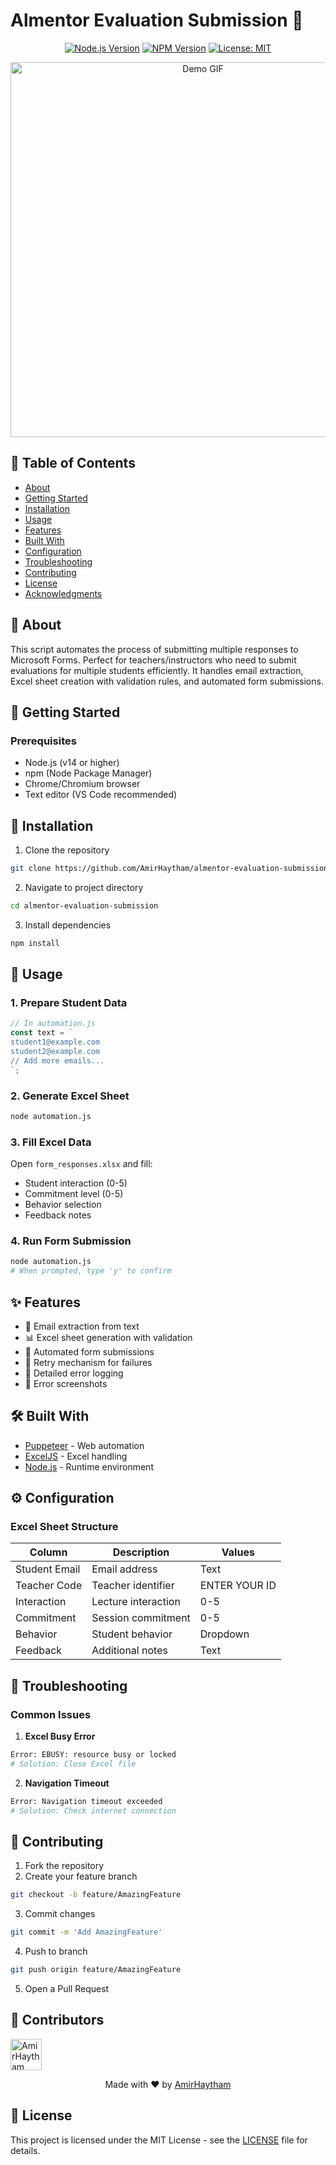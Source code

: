 # Almentor Evaluation Submission 🤖

<div align="center">

[![Node.js Version][nodejs-image]][nodejs-url]
[![NPM Version][npm-image]][npm-url]
[![License: MIT][license-image]][license-url]

</div>

<p align="center">
  <img src="docs/demo.gif" alt="Demo GIF" width="600px">
</p>

## 📝 Table of Contents
- [About](#about)
- [Getting Started](#getting-started)
- [Installation](#installation)
- [Usage](#usage)
- [Features](#features)
- [Built With](#built-with)
- [Configuration](#configuration)
- [Troubleshooting](#troubleshooting)
- [Contributing](#contributing)
- [License](#license)
- [Acknowledgments](#acknowledgments)

## 🧐 About <a name="about"></a>
This script automates the process of submitting multiple responses to Microsoft Forms. Perfect for teachers/instructors who need to submit evaluations for multiple students efficiently. It handles email extraction, Excel sheet creation with validation rules, and automated form submissions.

## 🏁 Getting Started <a name="getting-started"></a>

### Prerequisites
- Node.js (v14 or higher)
- npm (Node Package Manager)
- Chrome/Chromium browser
- Text editor (VS Code recommended)

## 🔧 Installation <a name="installation"></a>

1. Clone the repository
```bash
git clone https://github.com/AmirHaytham/almentor-evaluation-submission.git
```

2. Navigate to project directory
```bash
cd almentor-evaluation-submission
```

3. Install dependencies
```bash
npm install
```

## 🎈 Usage <a name="usage"></a>

### 1. Prepare Student Data
```javascript
// In automation.js
const text = `
student1@example.com
student2@example.com
// Add more emails...
`;
```

### 2. Generate Excel Sheet
```bash
node automation.js
```

### 3. Fill Excel Data
Open `form_responses.xlsx` and fill:
- Student interaction (0-5)
- Commitment level (0-5)
- Behavior selection
- Feedback notes

### 4. Run Form Submission
```bash
node automation.js
# When prompted, type 'y' to confirm
```

## ✨ Features <a name="features"></a>
- 📧 Email extraction from text
- 📊 Excel sheet generation with validation
- 🤖 Automated form submissions
- 🔄 Retry mechanism for failures
- 📝 Detailed error logging
- 📸 Error screenshots

## 🛠️ Built With <a name="built-with"></a>
- [Puppeteer](https://pptr.dev/) - Web automation
- [ExcelJS](https://github.com/exceljs/exceljs) - Excel handling
- [Node.js](https://nodejs.org/) - Runtime environment

## ⚙️ Configuration <a name="configuration"></a>

### Excel Sheet Structure
| Column | Description | Values |
|--------|-------------|---------|
| Student Email | Email address | Text |
| Teacher Code | Teacher identifier | ENTER YOUR ID |
| Interaction | Lecture interaction | 0-5 |
| Commitment | Session commitment | 0-5 |
| Behavior | Student behavior | Dropdown |
| Feedback | Additional notes | Text |

## 💭 Troubleshooting <a name="troubleshooting"></a>

### Common Issues
1. **Excel Busy Error**
```bash
Error: EBUSY: resource busy or locked
# Solution: Close Excel file
```

2. **Navigation Timeout**
```bash
Error: Navigation timeout exceeded
# Solution: Check internet connection
```

## 🤝 Contributing <a name="contributing"></a>
1. Fork the repository
2. Create your feature branch
```bash
git checkout -b feature/AmazingFeature
```
3. Commit changes
```bash
git commit -m 'Add AmazingFeature'
```
4. Push to branch
```bash
git push origin feature/AmazingFeature
```
5. Open a Pull Request

## 👥 Contributors <a name="contributors"></a>
<a href="https://github.com/AmirHaytham">
  <img src="https://github.com/AmirHaytham.png" width="50" height="50" alt="AmirHaytham"/>
</a>

<div align="center">
  <p>Made with ❤️ by <a href="https://github.com/AmirHaytham">AmirHaytham</a></p>
</div>

## 📝 License <a name="license"></a>
This project is licensed under the MIT License - see the [LICENSE](LICENSE) file for details.



<!-- MARKDOWN LINKS & IMAGES -->
[nodejs-image]: https://img.shields.io/badge/node-%3E%3D%2014.0.0-brightgreen.svg
[nodejs-url]: https://nodejs.org/
[npm-image]: https://img.shields.io/npm/v/npm.svg
[npm-url]: https://www.npmjs.com/
[license-image]: https://img.shields.io/badge/License-MIT-yellow.svg
[license-url]: https://opensource.org/licenses/MIT
